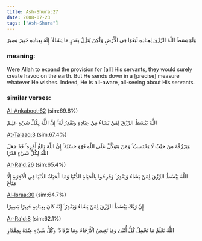 ```yaml
---
title: Ash-Shura:27
date: 2008-07-23
tags: ["Ash-Shura"]
---
```

وَلَوْ بَسَطَ اللَّهُ الرِّزْقَ لِعِبَادِهِ لَبَغَوْا فِي الْأَرْضِ وَلَٰكِنْ يُنَزِّلُ بِقَدَرٍ مَا يَشَاءُ ۚ إِنَّهُ بِعِبَادِهِ خَبِيرٌ بَصِيرٌ
### meaning: 
Were Allah to expand the provision for [all] His servants, they would surely create havoc on the earth. But He sends down in a [precise] measure whatever He wishes. Indeed, He is all-aware, all-seeing about His servants.
### similar verses: 

[Al-Ankaboot:62](/29/62) (sim:69.8%)

اللَّهُ يَبْسُطُ الرِّزْقَ لِمَنْ يَشَاءُ مِنْ عِبَادِهِ وَيَقْدِرُ لَهُ ۚ إِنَّ اللَّهَ بِكُلِّ شَيْءٍ عَلِيمٌ

[At-Talaaq:3](/65/3) (sim:67.4%)

وَيَرْزُقْهُ مِنْ حَيْثُ لَا يَحْتَسِبُ ۚ وَمَنْ يَتَوَكَّلْ عَلَى اللَّهِ فَهُوَ حَسْبُهُ ۚ إِنَّ اللَّهَ بَالِغُ أَمْرِهِ ۚ قَدْ جَعَلَ اللَّهُ لِكُلِّ شَيْءٍ قَدْرًا

[Ar-Ra'd:26](/13/26) (sim:65.4%)

اللَّهُ يَبْسُطُ الرِّزْقَ لِمَنْ يَشَاءُ وَيَقْدِرُ ۚ وَفَرِحُوا بِالْحَيَاةِ الدُّنْيَا وَمَا الْحَيَاةُ الدُّنْيَا فِي الْآخِرَةِ إِلَّا مَتَاعٌ

[Al-Israa:30](/17/30) (sim:64.7%)

إِنَّ رَبَّكَ يَبْسُطُ الرِّزْقَ لِمَنْ يَشَاءُ وَيَقْدِرُ ۚ إِنَّهُ كَانَ بِعِبَادِهِ خَبِيرًا بَصِيرًا

[Ar-Ra'd:8](/13/8) (sim:62.1%)

اللَّهُ يَعْلَمُ مَا تَحْمِلُ كُلُّ أُنْثَىٰ وَمَا تَغِيضُ الْأَرْحَامُ وَمَا تَزْدَادُ ۖ وَكُلُّ شَيْءٍ عِنْدَهُ بِمِقْدَارٍ
